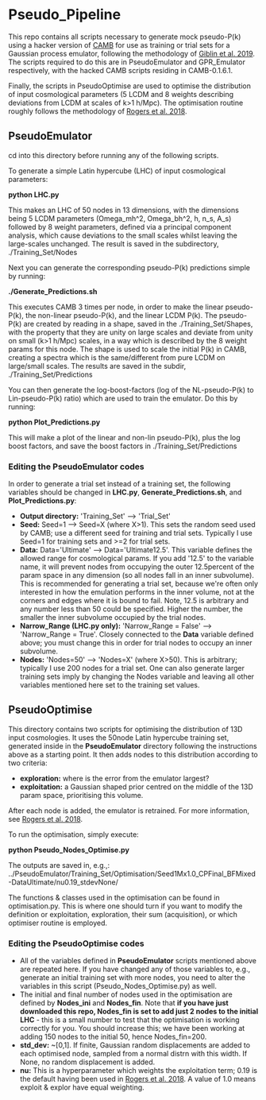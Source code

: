 # Pseudo_Pipeline

This repo contains all scripts necessary to generate mock pseudo-P(k) using a hacker version of [CAMB][1] for use as training or trial sets for a Gaussian process emulator, following the methodology of [Giblin et al. 2019][2]. The scripts required to do this are in PseudoEmulator and GPR_Emulator respectively, with the hacked CAMB scripts residing in CAMB-0.1.6.1.

Finally, the scripts in PseudoOptimise are used to optimise the distribution of input cosmological parameters (5 LCDM and 8 weights describing deviations from LCDM at scales of k>1 h/Mpc). The optimisation routine roughly follows the methodology of [Rogers et al. 2018][3].

## PseudoEmulator

cd into this directory before running any of the following scripts.

To generate a simple Latin hypercube (LHC) of input cosmological parameters:

**python LHC.py**

This makes an LHC of 50 nodes in 13 dimensions, with the dimensions being 5 LCDM parameters (Omega_mh^2, Omega_bh^2, h, n_s, A_s) followed by 8 weight parameters, defined via a principal component analysis, which cause deviations to the small scales whilst leaving the large-scales unchanged. The result is saved in the subdirectory, ./Training_Set/Nodes


Next you can generate the corresponding pseudo-P(k) predictions simple by running:

**./Generate_Predictions.sh**

This executes CAMB 3 times per node, in order to make the linear pseudo-P(k), the non-linear pseudo-P(k), and the linear LCDM P(k). The pseudo-P(k) are created by reading in a shape, saved in the ./Training_Set/Shapes, with the property that they are unity on large scales and deviate from unity on small (k>1 h/Mpc) scales, in a way which is described by the 8 weight params for this node. The shape is used to scale the initial P(k) in CAMB, creating a spectra which is the same/different from pure LCDM on large/small scales. The results are saved in the subdir, ./Training_Set/Predictions


You can then generate the log-boost-factors (log of the NL-pseudo-P(k) to Lin-pseudo-P(k) ratio) which are used to train the emulator. Do this by running:

**python Plot_Predictions.py**

This will make a plot of the linear and non-lin pseudo-P(k), plus the log boost factors, and save the boost factors in ./Training_Set/Predictions


### Editing the PseudoEmulator codes

In order to generate a trial set instead of a training set, the following variables should be changed in **LHC.py**, **Generate_Predictions.sh**, and **Plot_Predictions.py**:

 - **Output directory:** 'Training_Set' --> 'Trial_Set'
 - **Seed:** Seed=1 --> Seed=X (where X>1). This sets the random seed used by CAMB; use a different seed for training and trial sets. Typically I use Seed=1 for training sets and >=2 for trial sets.
 - **Data:** Data='Ultimate' --> Data='Ultimate12.5'. This variable defines the allowed range for cosmological params. If you add '12.5' to the variable name, it will prevent nodes from occupying the outer 12.5percent of the param space in any dimension (so all nodes fall in an inner subvolume). This is recommended for generating a trial set, because we're often only interested in how the emulation performs in the inner volume, not at the corners and edges where it is bound to fail. Note, 12.5 is arbitrary and any number less than 50 could be specified. Higher the number, the smaller the inner subvolume occupied by the trial nodes.
 - **Narrow_Range (LHC.py only):** 'Narrow_Range = False' --> 'Narrow_Range = True'. Closely connected to the **Data** variable defined above; you must change this in order for trial nodes to occupy an inner subvolume.
 - **Nodes:** 'Nodes=50' --> 'Nodes=X' (where X>50). This is arbitrary; typically I use 200 nodes for a trial set. One can also generate larger training sets imply by changing the Nodes variable and leaving all other variables mentioned here set to the training set values.


## PseudoOptimise

This directory contains two scripts for optimising the distribution of 13D input cosmologies. It uses the 50node Latin hypercube training set, generated inside in the **PseudoEmulator** directory following the instructions above as a starting point. It then adds nodes to this distribution according to two criteria:

 - **exploration:** where is the error from the emulator largest?
 - **exploitation:** a Gaussian shaped prior centred on the middle of the 13D param space, prioritising this volume.

After each node is added, the emulator is retrained. For more information, see [Rogers et al. 2018][3].

To run the optimisation, simply execute:

**python Pseudo_Nodes_Optimise.py**

The outputs are saved in, e.g.,: ../PseudoEmulator/Training_Set/Optimisation/Seed1Mx1.0_CPFinal_BFMixed-DataUltimate/nu0.19_stdevNone/

The functions & classes used in the optimisation can be found in optimisation.py. This is where one should turn if you want to modify the definition or exploitation, exploration, their sum (acquisition), or which optimiser routine is employed.

### Editing the PseudoOptimise codes

 - All of the variables defined in **PseudoEmulator** scripts mentioned above are repeated here. If you have changed any of those variables to, e.g., generate an initial training set with more nodes, you need to alter the variables in this script (Pseudo_Nodes_Optimise.py) as well.
 - The initial and final number of nodes used in the optimisation are defined by **Nodes_ini** and **Nodes_fin**. Note that **if you have just downloaded this repo, Nodes_fin is set to add just 2 nodes to the initial LHC** - this is a small number to test that the optimisation is working correctly for you. You should increase this; we have been working at adding 150 nodes to the initial 50, hence Nodes_fin=200.
 - **std_dev:** ~[0,1]. If finite, Gaussian random displacements are added to each optimised node, sampled from a normal distrn with this width. If None, no random displacement is added.
 - **nu:** This is a hyperparameter which weights the exploitation term; 0.19 is the default having been used in [Rogers et al. 2018][3]. A value of 1.0 means exploit & explor have equal weighting. 



[1]: https://camb.readthedocs.io/en/latest/
[2]: https://arxiv.org/abs/1906.02742
[3]: https://arxiv.org/abs/1812.04631